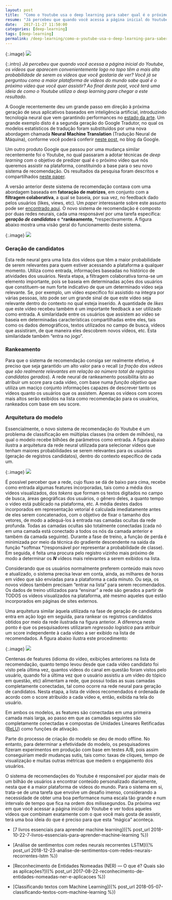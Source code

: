 ```yaml
---
layout: post
title:  "Como o Youtube usa o deep learning para saber qual é o próximo vídeo que você quer assistir"
resume: "Já percebeu que quando você acessa a página inicial do Youtube, os vídeos que aparecem convenientemente logo no topo têm a mais alta probabilidade de serem os vídeos que você gostaria de ver? Você já se perguntou como a maior plataforma de vídeos do mundo sabe qual é o próximo vídeo que você quer assistir? Ao final deste post, você terá uma ideia de como o Youtube utiliza o deep learning para chegar a este resultado."
date:   2017-11-27 11:50:00
categories: [deep-learning]
tags: [deep-learning]
permalink: /deep-learning/como-o-youtube-usa-o-deep-learning-para-saber-qual-e-o-proximo-video-que-voce-quer-assistir
---
```

{:.image}
![](/blog/assets/img/como-o-youtube-usa-o-deep-learning-para-saber-qual-e-o-proximo-video-que-voce-quer-assistir.png)

{:.intro}
*Já percebeu que quando você acessa a página inicial do Youtube, os vídeos que aparecem convenientemente logo no topo têm a mais alta probabilidade de serem os vídeos que você gostaria de ver? Você já se perguntou como a maior plataforma de vídeos do mundo sabe qual é o próximo vídeo que você quer assistir? Ao final deste post, você terá uma ideia de como o Youtube utiliza o deep learning para chegar a este resultado.*

A Google recentemente deu um grande passo em direção à próxima geração de seus aplicativos baseados em inteligência artificial, introduzindo tecnologia neural que vem garantindo performances no [estado da arte](https://pt.wikipedia.org/wiki/Estado_da_arte). Um grande exemplo disto é a segunda geração do Google Tradutor, no qual os modelos estatísticos de tradução foram substituídos por uma nova abordagem chamada **Neural Machine Translation** (Tradução Neural de Máquina), conforme você poderá conferir [neste post](https://blog.google/products/translate/found-translation-more-accurate-fluent-sentences-google-translate/), no blog da Google.

Um outro produto Google que passou por uma mudança similar recentemente foi o Youtube, no qual passaram a adotar técnicas de *deep learning* com o objetivo de predizer qual é o próximo vídeo que nós queremos assistir na plataforma, constituindo a base para o seu novo sistema de recomendação. Os resultados da pesquisa foram descritos e compartilhados [neste paper](https://static.googleusercontent.com/media/research.google.com/pt-BR//pubs/archive/45530.pdf).

A versão anterior deste sistema de recomendação contava com uma abordagem baseada em **fatoração de matrizes**, em conjunto com a **filtragem colaborativa**, a qual se baseia, por sua vez, no feedback dado pelos usuários (likes, views, etc). Um *paper* interessante sobre este assunto pode ser [encontrado aqui](https://arxiv.org/ftp/arxiv/papers/1503/1503.07475.pdf). O novo sistema de recomendação é composto por duas redes neurais, cada uma responsável por uma tarefa específica: ***geração de candidatos*** e ***rankeamento**, *respectivamente. A figura abaixo mostra uma visão geral do funcionamento deste sistema.

{:.image}
![](https://cdn-images-1.medium.com/max/2048/0*xQJC_w0RS_AF78M6.png)

### Geração de candidatos

Esta rede neural gera uma lista dos vídeos que têm a maior probabilidade de serem relevantes para quem estiver acessando a plataforma a qualquer momento. Utiliza como entrada, informações baseadas no histórico de atividades dos usuários. Nesta etapa, a filtragem colaborativa torna-se um elemento importante, pois se baseia em determinadas ações dos usuários que constituem-se num forte indicativo de que um determinado vídeo seja relevante. Se, por exemplo, um vídeo específico foi assistido na íntegra por várias pessoas, isto pode ser um grande sinal de que este vídeo seja relevante dentro do contexto no qual esteja inserido. A quantidade de *likes* que este vídeo recebeu também é um importante feedback a ser utilizado como entrada. A similaridade entre os usuários que assistem ao vídeo se baseia em determinadas características compartilhadas entre eles, tais como os dados demográficos, textos utilizados no campo de busca, vídeos que assistiram, de que maneira eles descobrem novos vídeos, etc. Esta similaridade também “entra no jogo”.

### Rankeamento

Para que o sistema de recomendação consiga ser realmente efetivo, é preciso que seja garantido um alto valor para o recall (*a fração dos vídeos que são realmente relevantes em relação ao número total de registros candidatos gerados*). A rede neural de rankeamento possibilita isto ao atribuir um score para cada vídeo, com base numa *função objetivo* que utiliza um maciço conjunto informações capazes de descrever tanto os vídeos quanto os usuários que os assistem. Apenas os vídeos com scores mais altos serão exibidos na lista como recomendação para os usuários, rankeados com base em seu score.

### Arquitetura do modelo

Essencialmente, o novo sistema de recomendação do Youtube é um problema de classificação em múltiplas classes (na ordem de milhões), na qual o modelo recebe bilhões de parâmetros como entrada. A figura abaixo ilustra a arquitetura da rede neural utilizada para selecionar vídeos que tenham maiores probabilidades se serem relevantes para os usuários (geração de registros candidatos), dentro do contexto específico de cada um.

{:.image}
![](https://cdn-images-1.medium.com/max/2612/0*HvOGyZS-gHoYQ0c2.png)

É possível perceber que a rede, cujo fluxo se dá de baixo para cima, recebe como entrada algumas features incorporadas, tais como a média dos vídeos visualizados, dos *tokens* que formam os textos digitados no campo de busca, áreas geográficas dos usuários, o gênero deles, a quanto tempo o vídeo está publicado na plataforma, etc. A média destes dados incorporados em representação vetorial é calculada imediatamente antes de eles serem concatenados, com o objetivo de fixar o tamanho dos vetores, de modo a adequá-los à entrada nas camadas ocultas da rede profunda. Todas as camadas ocultas são totalmente conectadas (cada nó em uma camada está conectado a todos os nós da camada anterior e também da camada seguinte). Durante a fase de treino, a função de perda é minimizada por meio da técnica do gradiente descendente na saída da função *softmax *(responsável por representar a probabilidade de classe). Em seguida, é feita uma procura pelo registro vizinho mais próximo de modo a determinar os ***N*** vídeos mais relevantes a serem exibidos na lista.

Considerando que os usuários normalmente preferem conteúdo mais novo e atualizado, o sistema precisa levar em conta, ainda, as milhares de horas em vídeo que são enviadas para a plataforma a cada minuto. Ou seja, os novos vídeos também precisam “entrar na lista” para serem recomendados. Os dados de treino utilizados para “ensinar” a rede são gerados a partir de TODOS os vídeos visualizados na plataforma, até mesmo aqueles que estão incorporados em páginas de sites externos.

Uma arquitetura similar àquela utilizada na fase de geração de candidatos entra em ação logo em seguida, para rankear os registros candidatos obtidos por meio da rede ilustrada na figura anterior. A diferença neste ponto é que os pesquisadores utilizaram *regressão logística* para atribuir um score independente à cada vídeo a ser exibido na lista de recomendados. A figura abaixo ilustra este procedimento:

{:.image}
![](https://cdn-images-1.medium.com/max/2128/0*lScbklnqqXgm8NtA.png)

Centenas de features (idioma do vídeo, exibições anteriores na lista de recomendação, quanto tempo levou desde que cada vídeo candidato foi visto pela última vez, quantos vídeos do canal em questão foram vistos pelo usuário, quando foi a última vez que o usuário assistiu a um vídeo do tópico em questão, etc) alimentam a rede, que possui todas as suas camadas completamente conectadas, tal como ocorre na rede neural para geração de candidatos. Nesta etapa, a lista de vídeos recomendados é ordenada de acordo com o score atribuído a cada vídeo e, então, exibida na tela do usuário.

Em ambos os modelos, as features são conectadas em uma primeira camada mais larga, ao passo em que as camadas seguintes são completamente conectadas e compostas de Unidades Lineares Retificadas ([ReLU](https://en.wikipedia.org/wiki/Rectifier_(neural_networks))) como funções de ativação.

Parte do processo de criação do modelo se deu de modo offline. No entanto, para determinar a efetividade do modelo, os pesquisadores fizeram experimentos em produção com base em testes A/B, pois assim conseguiriam medir mudanças sutis, tais como: taxas de cliques, tempo de visualização e muitas outras métricas que medem o engajamento dos usuários.

O sistema de recomendações do Youtube é responsável por ajudar mais de um bilhão de usuários a encontrar conteúdo personalizado diariamente, nesta que é a maior plataforma de vídeos do mundo. Para o sistema em si, trata-se de uma tarefa que envolve um desafio imenso, considerando a necessidade de obter uma boa performance numa escala tão grande e num intervalo de tempo que fica na ordem dos milissegundos. Da próxima vez em que você acessar a página inicial do Youtube e ver todos aqueles vídeos que combinam exatamente com o que você mais gosta de assistir, terá uma boa ideia do que é preciso para que esta “mágica” aconteça.


* [7 livros essenciais para aprender machine learning]({% post_url 2018-10-22-7-livros-essenciais-para-aprender-machine-learning %})

* [Análise de sentimentos com redes neurais recorrentes LSTM]({% post_url 2018-12-23-analise-de-sentimentos-com-redes-neurais-recorrentes-lstm %})

* [Reconhecimento de Entidades Nomeadas (NER) — O que é? Quais são as aplicações?]({% post_url 2017-08-22-reconhecimento-de-entidades-nomeadas-ner-e-aplicacoes %})

* [Classificando textos com Machine Learning]({% post_url 2018-05-07-classificando-textos-com-machine-learning %})